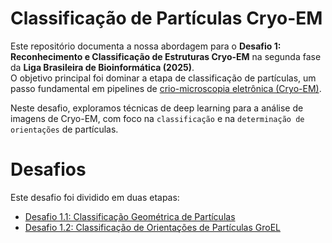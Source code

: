 # Classificação de Partículas Cryo-EM

Este repositório documenta a nossa abordagem para o **Desafio 1: Reconhecimento e Classificação de Estruturas Cryo-EM** na segunda fase da **Liga Brasileira de Bioinformática (2025)**.  
O objetivo principal foi dominar a etapa de classificação de partículas, um passo fundamental em pipelines de [crio-microscopia eletrônica (Cryo-EM)](https://pt.wikipedia.org/wiki/Crio-microscopia_eletr%C3%B3nica).

Neste desafio, exploramos técnicas de deep learning para a análise de imagens de Cryo-EM, com foco na `classificação` e na `determinação de orientações` de partículas. 

# Desafios

Este desafio foi dividido em duas etapas:

* [Desafio 1.1: Classificação Geométrica de Partículas]()
* [Desafio 1.2: Classificação de Orientações de Partículas GroEL]()
